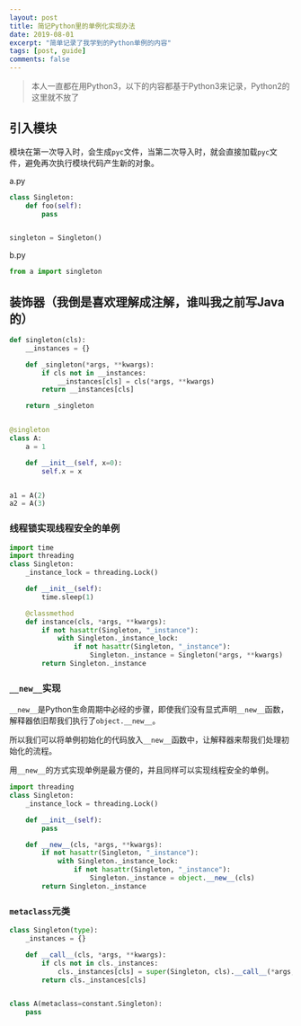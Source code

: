 ```yaml
---
layout: post
title: 简记Python里的单例化实现办法
date: 2019-08-01
excerpt: "简单记录了我学到的Python单例的内容"
tags: [post, guide]
comments: false
---
```

> 本人一直都在用Python3，以下的内容都基于Python3来记录，Python2的这里就不放了

## 引入模块

模块在第一次导入时，会生成`pyc`文件，当第二次导入时，就会直接加载`pyc`文件，避免再次执行模块代码产生新的对象。

a.py
```python
class Singleton:
    def foo(self):
        pass


singleton = Singleton()
```

b.py
```python
from a import singleton
```

## 装饰器（我倒是喜欢理解成注解，谁叫我之前写Java的）

```python
def singleton(cls):
    __instances = {}

    def _singleton(*args, **kwargs):
        if cls not in __instances:
            __instances[cls] = cls(*args, **kwargs)
        return __instances[cls]

    return _singleton


@singleton
class A:
    a = 1

    def __init__(self, x=0):
        self.x = x


a1 = A(2)
a2 = A(3)
```

### 线程锁实现线程安全的单例

```python
import time
import threading
class Singleton:
    _instance_lock = threading.Lock()

    def __init__(self):
        time.sleep(1)

    @classmethod
    def instance(cls, *args, **kwargs):
        if not hasattr(Singleton, "_instance"):
            with Singleton._instance_lock:
                if not hasattr(Singleton, "_instance"):
                    Singleton._instance = Singleton(*args, **kwargs)
        return Singleton._instance
```

### `__new__`实现

`__new__`是Python生命周期中必经的步骤，即使我们没有显式声明`__new__`函数，解释器依旧帮我们执行了`object.__new__`。

所以我们可以将单例初始化的代码放入`__new__`函数中，让解释器来帮我们处理初始化的流程。

用`__new__`的方式实现单例是最方便的，并且同样可以实现线程安全的单例。

```python
import threading
class Singleton:
    _instance_lock = threading.Lock()

    def __init__(self):
        pass

    def __new__(cls, *args, **kwargs):
        if not hasattr(Singleton, "_instance"):
            with Singleton._instance_lock:
                if not hasattr(Singleton, "_instance"):
                    Singleton._instance = object.__new__(cls)  
        return Singleton._instance
```

### `metaclass`元类

```python
class Singleton(type):
    _instances = {}

    def __call__(cls, *args, **kwargs):
        if cls not in cls._instances:
            cls._instances[cls] = super(Singleton, cls).__call__(*args, **kwargs)
        return cls._instances[cls]


class A(metaclass=constant.Singleton):
    pass
```
